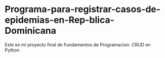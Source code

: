 # Programa-para-registrar-casos-de-epidemias-en-Rep-blica-Dominicana
Este es mi proyecto final de Fundamentos de Programacion. CRUD en Python
